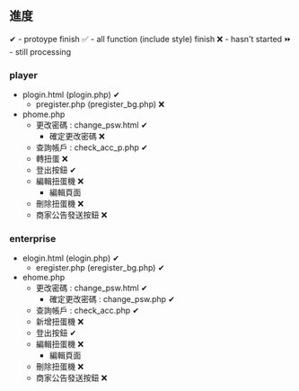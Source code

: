 ## 進度
✔ - protoype finish
✅ - all function (include style) finish
❌ - hasn't started
⏩ - still processing


### player
* plogin.html (plogin.php)  ✔
    * pregister.php (pregister_bg.php) ❌
* phome.php 
    * 更改密碼 : change_psw.html ✔
        * 確定更改密碼 ❌
    * 查詢帳戶 : check_acc_p.php ✔
    * 轉扭蛋 ❌
    * 登出按鈕 ✔
    * 編輯扭蛋機 ❌
        * 編輯頁面
    * 刪除扭蛋機 ❌
    * 商家公告發送按鈕 ❌
### enterprise

* elogin.html (elogin.php)  ✔
    * eregister.php (eregister_bg.php) ✔
* ehome.php 
    * 更改密碼 : change_psw.html ✔
        * 確定更改密碼 : change_psw.php ✔
    * 查詢帳戶 : check_acc.php ✔
    * 新增扭蛋機 ❌
    * 登出按鈕 ✔
    * 編輯扭蛋機 ❌
        * 編輯頁面
    * 刪除扭蛋機 ❌
    * 商家公告發送按鈕 ❌
